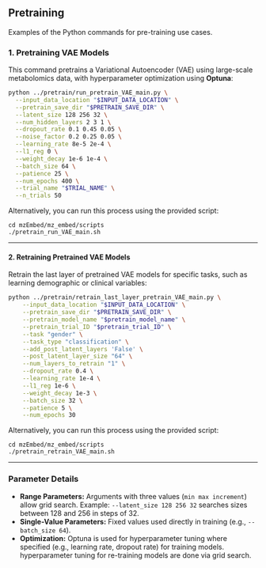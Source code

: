 ## Pretraining 

Examples of the Python commands for pre-training use cases. 

### **1. Pretraining VAE Models**
This command pretrains a Variational Autoencoder (VAE) using large-scale metabolomics data, with hyperparameter optimization using **Optuna**:

```bash
python ../pretrain/run_pretrain_VAE_main.py \
  --input_data_location "$INPUT_DATA_LOCATION" \
  --pretrain_save_dir "$PRETRAIN_SAVE_DIR" \
  --latent_size 128 256 32 \
  --num_hidden_layers 2 3 1 \
  --dropout_rate 0.1 0.45 0.05 \
  --noise_factor 0.2 0.25 0.05 \
  --learning_rate 8e-5 2e-4 \
  --l1_reg 0 \
  --weight_decay 1e-6 1e-4 \
  --batch_size 64 \
  --patience 25 \
  --num_epochs 400 \
  --trial_name "$TRIAL_NAME" \
  --n_trials 50

```

Alternatively, you can run this process using the provided script:
```
cd mzEmbed/mz_embed/scripts
./pretrain_run_VAE_main.sh
```


---

#### **2. Retraining Pretrained VAE Models**
Retrain the last layer of pretrained VAE models for specific tasks, such as learning demographic or clinical variables:

```bash
python ../pretrain/retrain_last_layer_pretrain_VAE_main.py \
    --input_data_location "$INPUT_DATA_LOCATION" \
    --pretrain_save_dir "$PRETRAIN_SAVE_DIR" \
    --pretrain_model_name "$pretrain_model_name" \
    --pretrain_trial_ID "$pretrain_trial_ID" \
    --task "gender" \
    --task_type "classification" \
    --add_post_latent_layers 'False' \
    --post_latent_layer_size "64" \
    --num_layers_to_retrain "1" \
    --dropout_rate 0.4 \
    --learning_rate 1e-4 \
    --l1_reg 1e-6 \
    --weight_decay 1e-3 \
    --batch_size 32 \
    --patience 5 \
    --num_epochs 30

```

Alternatively, you can run this process using the provided script:
```
cd mzEmbed/mz_embed/scripts
./pretrain_retrain_VAE_main.sh
```


---

### Parameter Details
- **Range Parameters:** Arguments with three values (`min max increment`) allow grid search. Example: `--latent_size 128 256 32` searches sizes between 128 and 256 in steps of 32.
- **Single-Value Parameters:** Fixed values used directly in training (e.g., `--batch_size 64`).
- **Optimization:** Optuna is used for hyperparameter tuning where specified (e.g., learning rate, dropout rate) for training models. hyperparameter tuning for re-training models are done via grid search. 

